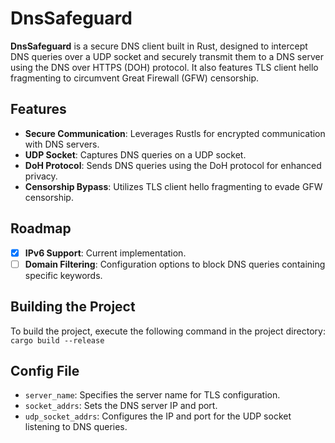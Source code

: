 # DnsSafeguard

**DnsSafeguard** is a secure DNS client built in Rust, designed to intercept DNS queries over a UDP socket and securely transmit them to a DNS server using the DNS over HTTPS (DOH) protocol. It also features TLS client hello fragmenting to circumvent Great Firewall (GFW) censorship.

## Features

* **Secure Communication**: Leverages Rustls for encrypted communication with DNS servers.
* **UDP Socket**: Captures DNS queries on a UDP socket.
* **DoH Protocol**: Sends DNS queries using the DoH protocol for enhanced privacy.
* **Censorship Bypass**: Utilizes TLS client hello fragmenting to evade GFW censorship.

## Roadmap

- [x] **IPv6 Support**: Current implementation.
- [ ] **Domain Filtering**: Configuration options to block DNS queries containing specific keywords.

## Building the Project

To build the project, execute the following command in the project directory: `cargo build --release`

## Config File

* `server_name`: Specifies the server name for TLS configuration.
* `socket_addrs`: Sets the DNS server IP and port.
* `udp_socket_addrs`: Configures the IP and port for the UDP socket listening to DNS queries.
